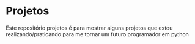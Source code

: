 # Projetos
Este repositório projetos é para mostrar alguns projetos que estou realizando/praticando para me tornar um futuro programador em python
